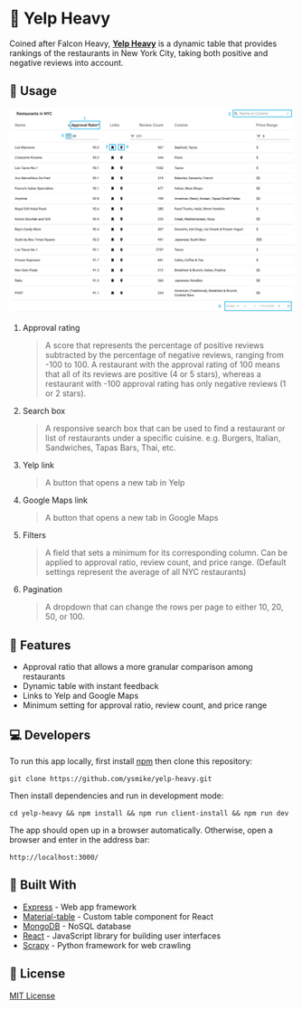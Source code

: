 # 🚀 Yelp Heavy

Coined after Falcon Heavy, <a href="http://yelp-heavy.herokuapp.com/" target="_blank" >**Yelp Heavy**</a> is a dynamic table that provides rankings of the restaurants in New York City, taking both positive and negative reviews into account.

## 🔨 Usage

<img src="https://raw.githubusercontent.com/ysmike/yelp-heavy/master/client/src/images/readme_img.png" style="max-width:100%"/>

1. Approval rating

   > A score that represents the percentage of positive reviews subtracted by the percentage of negative reviews, ranging from -100 to 100. A restaurant with the approval rating of 100 means that all of its reviews are positive (4 or 5 stars), whereas a restaurant with -100 approval rating has only negative reviews (1 or 2 stars).

2. Search box

   > A responsive search box that can be used to find a restaurant or list of restaurants under a specific cuisine. e.g. Burgers, Italian, Sandwiches, Tapas Bars, Thai, etc.

3. Yelp link

   > A button that opens a new tab in Yelp

4. Google Maps link

   > A button that opens a new tab in Google Maps

5. Filters

   > A field that sets a minimum for its corresponding column. Can be applied to approval ratio, review count, and price range. (Default settings represent the average of all NYC restaurants)

6. Pagination

   > A dropdown that can change the rows per page to either 10, 20, 50, or 100.

## 🎨 Features

- Approval ratio that allows a more granular comparison among restaurants
- Dynamic table with instant feedback
- Links to Yelp and Google Maps
- Minimum setting for approval ratio, review count, and price range

## 💻 Developers

To run this app locally, first install [npm](https://nodejs.org/en/) then clone this repository:

```
git clone https://github.com/ysmike/yelp-heavy.git
```

Then install dependencies and run in development mode:

```
cd yelp-heavy && npm install && npm run client-install && npm run dev
```

The app should open up in a browser automatically. Otherwise, open a browser and enter in the address bar:

```
http://localhost:3000/
```

## 🔩 Built With

- [Express](https://expressjs.com/) - Web app framework
- [Material-table](https://material-table.com/#/) - Custom table component for React
- [MongoDB](https://www.mongodb.com/) - NoSQL database
- [React](https://reactjs.org/) - JavaScript library for building user interfaces
- [Scrapy](https://scrapy.org/) - Python framework for web crawling

## 📜 License

[MIT License](https://github.com/ysmike/yelp-heavy/blob/master/LICENSE)
